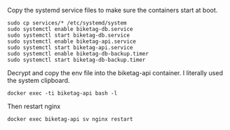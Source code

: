 Copy the systemd service files to make sure the containers start at boot.

    sudo cp services/* /etc/systemd/system
    sudo systemctl enable biketag-db.service
    sudo systemctl start biketag-db.service
    sudo systemctl enable biketag-api.service
    sudo systemctl start biketag-api.service
    sudo systemctl enable biketag-db-backup.timer
    sudo systemctl start biketag-db-backup.timer

Decrypt and copy the env file into the biketag-api container. I literally used the system clipboard.

    docker exec -ti biketag-api bash -l

Then restart nginx

    docker exec biketag-api sv nginx restart


